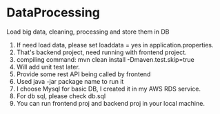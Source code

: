 # DataProcessing
Load big data, cleaning, processing and store them in DB

1. If need load data, please set loaddata = yes in application.properties.
2. That's backend project, need running with frontend project.
3. compiling command: mvn clean install -Dmaven.test.skip=true 
4. Will add unit test later.
5. Provide some rest API being called by frontend
6. Used java -jar package name to run it
7. I choose Mysql for basic DB, I created it in my AWS RDS service.
8. For db sql, please check db.sql
9. You can run frontend proj and backend proj in your local machine.
